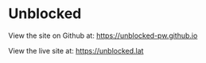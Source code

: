 # Unblocked

View the site on Github at: https://unblocked-pw.github.io

View the live site at: https://unblocked.lat
